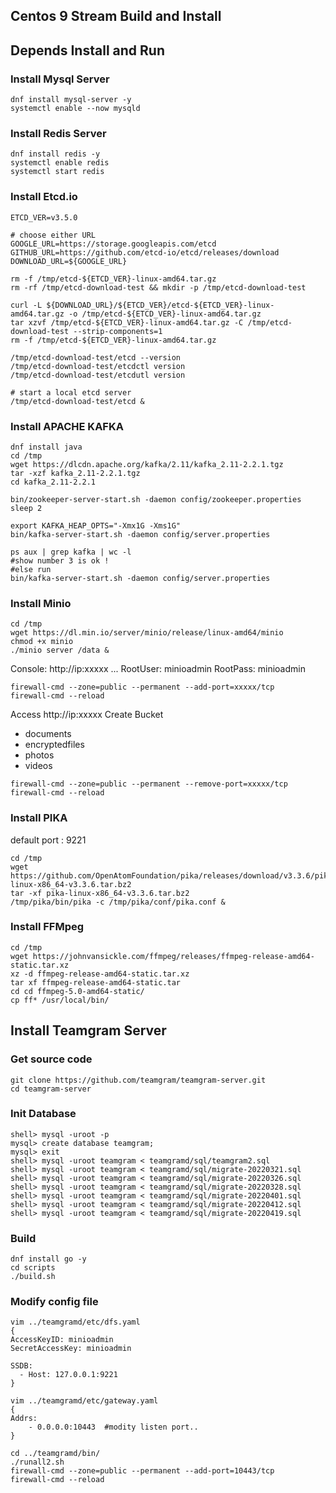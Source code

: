 ## Centos 9 Stream Build and Install 

## Depends Install and Run

### Install Mysql Server 
```
dnf install mysql-server -y
systemctl enable --now mysqld
```

### Install Redis Server 
```
dnf install redis -y
systemctl enable redis
systemctl start redis
```

### Install Etcd.io 
```
ETCD_VER=v3.5.0

# choose either URL
GOOGLE_URL=https://storage.googleapis.com/etcd
GITHUB_URL=https://github.com/etcd-io/etcd/releases/download
DOWNLOAD_URL=${GOOGLE_URL}

rm -f /tmp/etcd-${ETCD_VER}-linux-amd64.tar.gz
rm -rf /tmp/etcd-download-test && mkdir -p /tmp/etcd-download-test

curl -L ${DOWNLOAD_URL}/${ETCD_VER}/etcd-${ETCD_VER}-linux-amd64.tar.gz -o /tmp/etcd-${ETCD_VER}-linux-amd64.tar.gz
tar xzvf /tmp/etcd-${ETCD_VER}-linux-amd64.tar.gz -C /tmp/etcd-download-test --strip-components=1
rm -f /tmp/etcd-${ETCD_VER}-linux-amd64.tar.gz

/tmp/etcd-download-test/etcd --version
/tmp/etcd-download-test/etcdctl version
/tmp/etcd-download-test/etcdutl version
```
```
# start a local etcd server
/tmp/etcd-download-test/etcd &
```

### Install APACHE KAFKA
```
dnf install java
cd /tmp
wget https://dlcdn.apache.org/kafka/2.11/kafka_2.11-2.2.1.tgz
tar -xzf kafka_2.11-2.2.1.tgz
cd kafka_2.11-2.2.1

```
```
bin/zookeeper-server-start.sh -daemon config/zookeeper.properties
sleep 2

export KAFKA_HEAP_OPTS="-Xmx1G -Xms1G"
bin/kafka-server-start.sh -daemon config/server.properties
```
```
ps aux | grep kafka | wc -l
#show number 3 is ok !
#else run 
bin/kafka-server-start.sh -daemon config/server.properties
```

### Install Minio 
```
cd /tmp
wget https://dl.min.io/server/minio/release/linux-amd64/minio
chmod +x minio
./minio server /data &
```
Console: http://ip:xxxxx ...
RootUser: minioadmin
RootPass: minioadmin
```
firewall-cmd --zone=public --permanent --add-port=xxxxx/tcp
firewall-cmd --reload
```
Access  http://ip:xxxxx
Create Bucket 
 - documents
 - encryptedfiles
 - photos
 - videos
```
firewall-cmd --zone=public --permanent --remove-port=xxxxx/tcp
firewall-cmd --reload
```

### Install PIKA
default port : 9221
```
cd /tmp
wget https://github.com/OpenAtomFoundation/pika/releases/download/v3.3.6/pika-linux-x86_64-v3.3.6.tar.bz2
tar -xf pika-linux-x86_64-v3.3.6.tar.bz2
/tmp/pika/bin/pika -c /tmp/pika/conf/pika.conf &
```
### Install FFMpeg 
```
cd /tmp
wget https://johnvansickle.com/ffmpeg/releases/ffmpeg-release-amd64-static.tar.xz
xz -d ffmpeg-release-amd64-static.tar.xz
tar xf ffmpeg-release-amd64-static.tar
cd cd ffmpeg-5.0-amd64-static/
cp ff* /usr/local/bin/
```

## Install Teamgram Server

### Get source code 
```
git clone https://github.com/teamgram/teamgram-server.git
cd teamgram-server
```

### Init Database 
```
shell> mysql -uroot -p
mysql> create database teamgram;
mysql> exit
shell> mysql -uroot teamgram < teamgramd/sql/teamgram2.sql
shell> mysql -uroot teamgram < teamgramd/sql/migrate-20220321.sql
shell> mysql -uroot teamgram < teamgramd/sql/migrate-20220326.sql
shell> mysql -uroot teamgram < teamgramd/sql/migrate-20220328.sql
shell> mysql -uroot teamgram < teamgramd/sql/migrate-20220401.sql
shell> mysql -uroot teamgram < teamgramd/sql/migrate-20220412.sql
shell> mysql -uroot teamgram < teamgramd/sql/migrate-20220419.sql
```

### Build
```
dnf install go -y
cd scripts
./build.sh
```

### Modify config file 
```
vim ../teamgramd/etc/dfs.yaml
{
AccessKeyID: minioadmin
SecretAccessKey: minioadmin

SSDB:
  - Host: 127.0.0.1:9221
}

vim ../teamgramd/etc/gateway.yaml
{
Addrs:
    - 0.0.0.0:10443  #modity listen port..
}
```

```
cd ../teamgramd/bin/
./runall2.sh
firewall-cmd --zone=public --permanent --add-port=10443/tcp
firewall-cmd --reload
```



